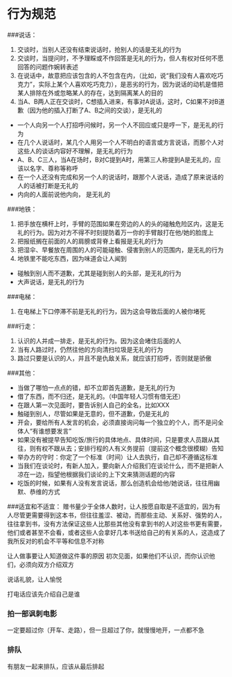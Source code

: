 # 行为规范

###说话：

1. 交谈时，当别人还没有结束说话时，抢别人的话是无礼的行为
2. 交谈时，当提问时，不予理睬或不作回答是无礼的行为，但人有权对任何不愿回答的问题作婉转表述
3. 在说话中，故意把应该包含的人不包含在内，（比如，说“我们没有人喜欢吃巧克力”，实际上某个人喜欢吃巧克力），是恶劣的行为，因为说话的动机是借把某人排除在外或忽略某人的存在，达到隔离某人的目的
4. 当A、B两人正在交谈时，C想插入进来，有事对A说话，这时，C如果不对B道歉（因为他的插入打断了A、B之间的交谈），是无礼的
* 一个人向另一个人打招呼问候时，另一个人不回应或只是哼一下，是无礼的行为
* 在几个人说话时，某几个人用另一个人不明白的语言或方言说话，而那个人对这些人的谈话内容好不理解，是无礼的行为
* A、B、C三人，当A在场时，B对C提到A时，用第三人称提到A是无礼的，应该以名字、尊称等称呼
* 在一个人还没有完成和另一个人的说话时，跟那个人说话，造成了原来说话的人的话被打断是无礼的
* 内向的人面前说他内向， 是无礼的

###地铁：
1. 把手放在横杆上时，手臂的范围如果在旁边的人的头的碰触危险区内，这是无礼的行为。因为对方不得不时刻提防着万一你的手臂敲打在他/她的脸庞上
2. 把报纸搁在前面的人的肩膀或背脊上看报是无礼的行为
3. 把湿伞、早餐放在周围的人的可能碰触、侵害到别人的范围内，是无礼的行为
4. 地铁里不能吃东西，因为味道会让人闻到
* 碰触到别人而不道歉，尤其是碰到别人的头部，是无礼的行为
* 大声说话，是无礼的行为

###电梯：
1. 在电梯上下口停滞不前是无礼的行为，因为这会导致后面的人被你堵死


###行走：
1. 认识的人并成一排走，是无礼的行为。因为这会堵住后面的人
2. 当有人路过时，仍然往他的方向清扫垃圾是无礼的行为
3. 路过只要是认识的人，并且不是仇敌关系，就应该打招呼，否则就是骄傲

###其他：
* 当做了哪怕一点点的错，却不立即首先道歉，是无礼的行为
* 借了东西，而不归还，是无礼的。（中国年轻人习惯有借无还）
* 在跟人第一次见面时，要告诉别人自己的全名，比如XXX
* 触碰到别人，尽管如果是无意的，但不道歉，仍是无礼的
* 开会，要给所有人发言的机会，必须直接询问每一个独立的个人，而不是问全体人“有谁想要发言”
* 如果没有被提早告知吃饭/旅行的具体地点、具体时间，只是要求人员跟从其往，则有权不跟从去；安排行程的人有义务提前（提前这个概念很模糊）告知
* 举办方的守时：你定了一个标准（时间）让人去执行，自己却不遵循这标准
* 当我们在谈论时，有新人加入，要向新人介绍我们在谈论什么，而不是把新人凉在一边，指望他根据我们谈论的上下文来猜测话题的内容
* 吃饭的时候，如果有人没有发言说话，那么创造机会给他/她说话，往往用幽默、恭维的方式

###适宜和不适宜：
赠书量少于全体人数时，让人按愿自取是不适宜的，因为有人尽管更需要得到这本书，但往往羞涩、被动，而那些主动、关系好、强势的人，往往拿到书，没有方法保证这些人比那些其他没有拿到书的人对这些书更有需要，他们或者甚至不会看，或者这些人会拿好几本书送给自己的有关系的人，这造成了我所反对的机会不平等和信息不对称

让人做事要让人知道做这件事的原因
初次见面，如果他们不认识，而你认识他们，必须向双方介绍双方

说话礼貌，让人愉悦

打电话应该先介绍自己是谁

### 拍一部讽刺电影
一定要超过你（开车、走路），但一旦超过了你，就慢慢地开，一点都不急

### 排队
有朋友一起来排队，应该从最后排起
